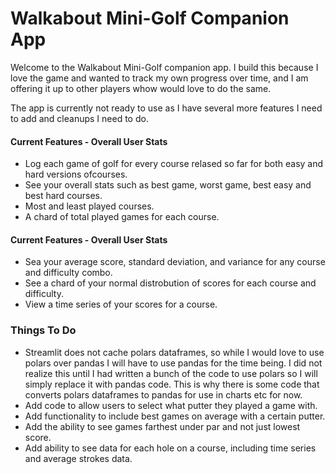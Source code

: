 # Walkabout Mini-Golf Companion App

Welcome to the Walkabout Mini-Golf companion app. I build this because I love the game and wanted to track my own progress over time, and I am offering it up to other players whow would love to do the same.  
  
The app is currently not ready to use as I have several more features I need to add and cleanups I need to do.  
  
#### Current Features - Overall User Stats
- Log each game of golf for every course relased so far for both easy and hard versions ofcourses.  
- See your overall stats such as best game, worst game, best easy and best hard courses.
- Most and least played courses.
- A chard of total played games for each course.  
  
#### Current Features - Overall User Stats  
- Sea your average score, standard deviation, and variance for any course and difficulty combo.
- See a chard of your normal distrobution of scores for each course and difficulty.
- View a time series of your scores for a course.  
  
### Things To Do
- Streamlit does not cache polars dataframes, so while I would love to use polars over pandas I will have to use pandas for the time being. I did not realize this until I had written a bunch of the code to use polars so I will simply replace it with pandas code. This is why there is some code that converts polars dataframes to pandas for use in charts etc for now.
- Add code to allow users to select what putter they played a game with.
- Add functionality to include best games on average with a certain putter.
- Add the ability to see games farthest under par and not just lowest score. 
- Add ability to see data for each hole on a course, including time series and average strokes data.



    
 

